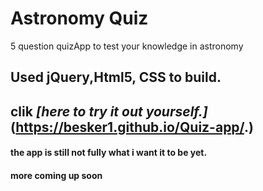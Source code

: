   # Astronomy Quiz
  
  5 question quizApp to test your knowledge in astronomy
  
  ## Used jQuery,Html5, CSS to build.
  
  ## clik *[here to try it out yourself.]*(https://besker1.github.io/Quiz-app/.)
  
  #### the app is still not fully what i want it to be yet. 
 
 #### more coming up soon
  
 
 
